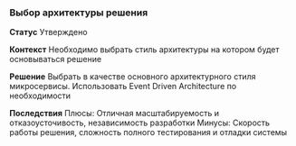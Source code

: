 ### Выбор архитектуры решения

**Статус**
Утверждено

**Контекст**
Необходимо выбрать стиль архитектуры на котором будет основываться решение

**Решение**
Выбрать в качестве основного архитектурного стиля микросервисы. Использовать Event Driven Architecture по необходимости

**Последствия**
Плюсы: Отличная масштабируемость и отказоусточивость, независимость разработки
Минусы: Скорость работы решения, сложность полного тестирования и отладки системы